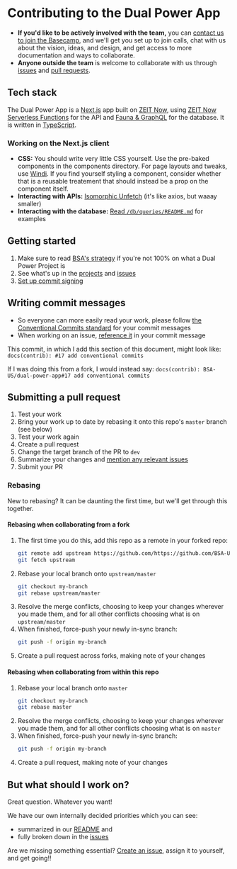 # Contributing to the Dual Power App

- **If you'd like to be actively involved with the team,** you can [contact us to join the Basecamp](https://blacksocialists.us/contact), and we'll get you set up to join calls, chat with us about the vision, ideas, and design, and get access to more documentation and ways to collaborate.
- **Anyone outside the team** is welcome to collaborate with us through [issues](https://github.com/BSA-US/dual-power-app/issues) and [pull requests](https://help.github.com/en/github/collaborating-with-issues-and-pull-requests/creating-a-pull-request-from-a-fork).

## Tech stack

The Dual Power App is a [Next.js](https://nextjs.org) app built on [ZEIT Now](https://zeit.co/home), using [ZEIT Now Serverless Functions](https://zeit.co/docs/v2/serverless-functions/introduction) for the API and [Fauna & GraphQL](https://docs.fauna.com/fauna/current/api/graphql/) for the database. It is written in [TypeScript](https://www.typescriptlang.org).

### Working on the Next.js client

- **CSS:** You should write very little CSS yourself. Use the pre-baked components in the components directory. For page layouts and tweaks, use [Windi](https://windicss.org/). If you find yourself styling a component, consider whether that is a reusable treatement that should instead be a prop on the component itself.
- **Interacting with APIs:** [Isomorphic Unfetch](https://github.com/developit/unfetch/tree/master/packages/isomorphic-unfetch) (it's like axios, but waaay smaller)
- **Interacting with the database:** [Read `/db/queries/README.md`](https://github.com/BSA-US/dual-power-app/blob/master/db/queries/README.md) for examples

## Getting started

1. Make sure to read [BSA's strategy](https://blacksocialists.us/our-strategy) if you're not 100% on what a Dual Power Project is
2. See what's up in the [projects](https://github.com/BSA-US/dual-power-app/projects) and [issues](https://github.com/BSA-US/dual-power-app/issues)
3. [Set up commit signing](https://help.github.com/en/github/authenticating-to-github/signing-commits)

## Writing commit messages

- So everyone can more easily read your work, please follow [the Conventional Commits standard](https://www.conventionalcommits.org/) for your commit messages
- When working on an issue, [reference it](https://help.github.com/en/github/writing-on-github/autolinked-references-and-urls#issues-and-pull-requests) in your commit message

This commit, in which I add this section of this document, might look like:
    ```
    docs(contrib): #17 add conventional commits
    ```

If I was doing this from a fork, I would instead say:
    ```
    docs(contrib): BSA-US/dual-power-app#17 add conventional commits
    ```

## Submitting a pull request

1. Test your work
2. Bring your work up to date by rebasing it onto this repo's `master` branch (see below)
3. Test your work again
4. Create a pull request
5. Change the target branch of the PR to `dev`
6. Summarize your changes and [mention any relevant issues](https://help.github.com/en/github/writing-on-github/autolinked-references-and-urls#issues-and-pull-requests)
7. Submit your PR

### Rebasing

New to rebasing? It can be daunting the first time, but we'll get through this together.

#### Rebasing when collaborating from a fork

1. The first time you do this, add this repo as a remote in your forked repo:
    ```sh
    git remote add upstream https://github.com/https://github.com/BSA-US/world-of-jackson.git
    git fetch upstream
    ```
2. Rebase your local branch onto `upstream/master`
    ```sh
    git checkout my-branch
    git rebase upstream/master
    ```
3. Resolve the merge conflicts, choosing to keep your changes wherever you made them, and for all other conflicts choosing what is on `upstream/master`
4. When finished, force-push your newly in-sync branch:
    ```sh
    git push -f origin my-branch
    ```
5. Create a pull request across forks, making note of your changes

#### Rebasing when collaborating from within this repo

1. Rebase your local branch onto `master`
    ```sh
    git checkout my-branch
    git rebase master
    ```
2. Resolve the merge conflicts, choosing to keep your changes wherever you made them, and for all other conflicts choosing what is on `master`
3. When finished, force-push your newly in-sync branch:
    ```sh
    git push -f origin my-branch
    ```
4. Create a pull request, making note of your changes

## But what should I work on?

Great question. Whatever you want!

We have our own internally decided priorities which you can see:
- summarized in our [README](https://github.com/BSA-US/dual-power-app/blob/master/README.md) and
- fully broken down in the [issues](https://github.com/BSA-US/dual-power-app/issues)

Are we missing something essential? [Create an issue](https://github.com/BSA-US/dual-power-app/issues/new), assign it to yourself, and get going!!

